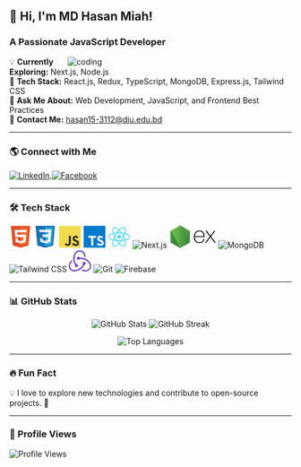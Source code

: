 ## 🚀 Hi, I'm MD Hasan Miah!  
### A Passionate JavaScript Developer

<img align="right" alt="coding" width="400" src="https://cdn.dribbble.com/users/1162077/screenshots/5403918/focus-animation.gif">

💡 **Currently Exploring:** Next.js, Node.js  
🔧 **Tech Stack:** React.js, Redux, TypeScript, MongoDB, Express.js, Tailwind CSS  
💬 **Ask Me About:** Web Development, JavaScript, and Frontend Best Practices  
📩 **Contact Me:** hasan15-3112@diu.edu.bd  

---

### 🌎 Connect with Me
<p align="left">
  <a href="https://linkedin.com/in/mohammad-hasan-184904205" target="_blank">
    <img align="center" src="https://raw.githubusercontent.com/rahuldkjain/github-profile-readme-generator/master/src/images/icons/Social/linked-in-alt.svg" alt="LinkedIn" height="30" width="40"/>
  </a>
  <a href="https://fb.com/hasan.15.3112" target="_blank">
    <img align="center" src="https://raw.githubusercontent.com/rahuldkjain/github-profile-readme-generator/master/src/images/icons/Social/facebook.svg" alt="Facebook" height="30" width="40"/>
  </a>
</p>

---

### 🛠️ Tech Stack
<p align="left">
  <img src="https://raw.githubusercontent.com/devicons/devicon/master/icons/html5/html5-original.svg" alt="HTML5" width="40" height="40"/>
  <img src="https://raw.githubusercontent.com/devicons/devicon/master/icons/css3/css3-original.svg" alt="CSS3" width="40" height="40"/>
  <img src="https://raw.githubusercontent.com/devicons/devicon/master/icons/javascript/javascript-original.svg" alt="JavaScript" width="40" height="40"/>
  <img src="https://raw.githubusercontent.com/devicons/devicon/master/icons/typescript/typescript-original.svg" alt="TypeScript" width="40" height="40"/>
  <img src="https://raw.githubusercontent.com/devicons/devicon/master/icons/react/react-original.svg" alt="React.js" width="40" height="40"/>
  <img src="https://cdn.worldvectorlogo.com/logos/nextjs-2.svg" alt="Next.js" width="40" height="40"/>
  <img src="https://raw.githubusercontent.com/devicons/devicon/master/icons/nodejs/nodejs-original.svg" alt="Node.js" width="40" height="40"/>
  <img src="https://raw.githubusercontent.com/devicons/devicon/master/icons/express/express-original.svg" alt="Express.js" width="40" height="40"/>
  <img src="https://www.vectorlogo.zone/logos/mongodb/mongodb-icon.svg" alt="MongoDB" width="40" height="40"/>
  <img src="https://www.vectorlogo.zone/logos/tailwindcss/tailwindcss-icon.svg" alt="Tailwind CSS" width="40" height="40"/>
  <img src="https://raw.githubusercontent.com/devicons/devicon/master/icons/redux/redux-original.svg" alt="Redux" width="40" height="40"/>
  <img src="https://www.vectorlogo.zone/logos/git-scm/git-scm-icon.svg" alt="Git" width="40" height="40"/>
  <img src="https://www.vectorlogo.zone/logos/firebase/firebase-icon.svg" alt="Firebase" width="40" height="40"/>
</p>

---

### 📊 GitHub Stats
<p align="center">
  <img src="https://github-readme-stats.vercel.app/api?username=getch-hasan&show_icons=true&theme=tokyonight" alt="GitHub Stats" width="48%" />
  <img src="https://github-readme-streak-stats.herokuapp.com/?user=getch-hasan&theme=tokyonight" alt="GitHub Streak" width="48%" />
</p>

<p align="center">
  <img src="https://github-readme-stats.vercel.app/api/top-langs?username=getch-hasan&show_icons=true&locale=en&layout=compact&theme=tokyonight" alt="Top Languages" width="48%" />
</p>

---

### 🔥 Fun Fact
💡 I love to explore new technologies and contribute to open-source projects. 🚀  

---

### 📌 Profile Views
<p align="left"> <img src="https://komarev.com/ghpvc/?username=getch-hasan&label=Profile%20views&color=0e75b6&style=flat" alt="Profile Views" /> </p>
